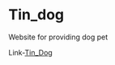 # Tin_dog
Website for providing dog pet


Link-[Tin_Dog](https://pavitrakumargupta.github.io/Tin_dog/tindog/index.html)
